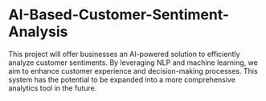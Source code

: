 # AI-Based-Customer-Sentiment-Analysis
This project will offer businesses an AI-powered solution to efficiently analyze customer sentiments. By leveraging NLP and machine learning, we aim to enhance customer experience and decision-making processes. This system has the potential to be expanded into a more comprehensive analytics tool in the future.
